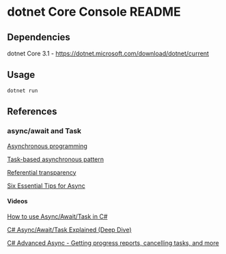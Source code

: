 # dotnet Core Console README

## Dependencies

dotnet Core 3.1 - https://dotnet.microsoft.com/download/dotnet/current

## Usage

```
dotnet run
```

## References

### async/await and Task

[Asynchronous programming](https://docs.microsoft.com/en-us/dotnet/csharp/async#:~:text=The%20async%20keyword%20turns%20a,used%20inside%20an%20async%20method)

[Task-based asynchronous pattern](https://docs.microsoft.com/en-us/dotnet/standard/asynchronous-programming-patterns/task-based-asynchronous-pattern-tap)

[Referential transparency](https://en.wikipedia.org/wiki/Referential_transparency)

[Six Essential Tips for Async](https://channel9.msdn.com/Series/Three-Essential-Tips-for-Async)

#### Videos

[How to use Async/Await/Task in C#](https://www.youtube.com/watch?v=3GhKdDCvtKE&ab_channel=RawCoding)

[C# Async/Await/Task Explained (Deep Dive)](https://www.youtube.com/watch?v=il9gl8MH17s&t=1s&ab_channel=RawCoding)

[C# Advanced Async - Getting progress reports, cancelling tasks, and more](https://www.youtube.com/watch?v=ZTKGRJy5P2M&list=WL&index=34&t=2s&ab_channel=IAmTimCorey)
